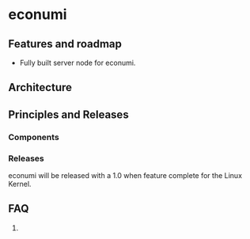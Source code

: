# econumi

## Features and roadmap

* Fully built server node for econumi.

## Architecture


## Principles and Releases


### Components


### Releases

econumi will be released with a 1.0 when feature complete for the Linux Kernel.

## FAQ

1.
